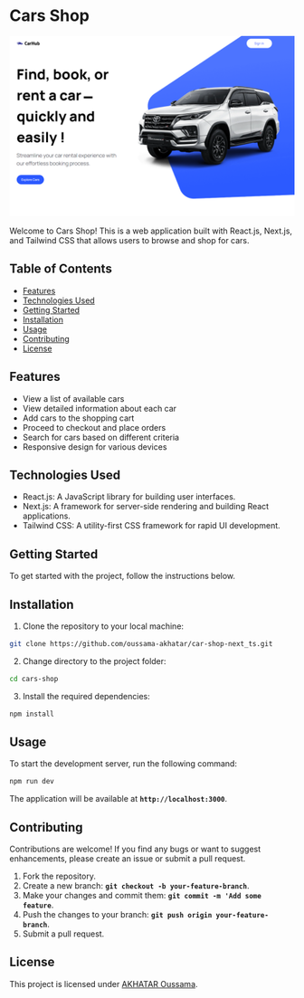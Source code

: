 # Cars Shop

![Cars Shop Logo](/logo.png) <!-- If you have a logo, replace "path/to/logo.png" with the actual path -->

Welcome to Cars Shop! This is a web application built with React.js, Next.js, and Tailwind CSS that allows users to browse and shop for cars.

## Table of Contents

- [Features](#features)
- [Technologies Used](#technologies-used)
- [Getting Started](#getting-started)
- [Installation](#installation)
- [Usage](#usage)
- [Contributing](#contributing)
- [License](#license)

## Features

- View a list of available cars
- View detailed information about each car
- Add cars to the shopping cart
- Proceed to checkout and place orders
- Search for cars based on different criteria
- Responsive design for various devices

## Technologies Used

- React.js: A JavaScript library for building user interfaces.
- Next.js: A framework for server-side rendering and building React applications.
- Tailwind CSS: A utility-first CSS framework for rapid UI development.

## Getting Started

To get started with the project, follow the instructions below.

## Installation

1. Clone the repository to your local machine:

```bash
git clone https://github.com/oussama-akhatar/car-shop-next_ts.git
```

2. Change directory to the project folder:

```bash
cd cars-shop
```

3. Install the required dependencies:

```bash
npm install
```
## Usage

To start the development server, run the following command:

```bash
npm run dev
```

The application will be available at **`http://localhost:3000`**.

## Contributing

Contributions are welcome! If you find any bugs or want to suggest enhancements, please create an issue or submit a pull request.

1. Fork the repository.
2. Create a new branch: **`git checkout -b your-feature-branch`**.
3. Make your changes and commit them: **`git commit -m 'Add some feature`**.
4. Push the changes to your branch: **`git push origin your-feature-branch`**.
5. Submit a pull request.

## License

This project is licensed under [AKHATAR Oussama](https://oussama-akhatar.vercel.app).
